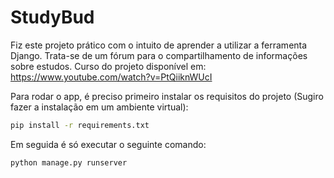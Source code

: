 # StudyBud
Fiz este projeto prático com o intuito de aprender a utilizar a ferramenta Django. Trata-se de um fórum para o compartilhamento de informações sobre estudos. 
Curso do projeto disponível em: https://www.youtube.com/watch?v=PtQiiknWUcI


Para rodar o app, é preciso primeiro instalar os requisitos do projeto (Sugiro fazer a instalação em um ambiente virtual): 
```bash
pip install -r requirements.txt

```

Em seguida é só executar o seguinte comando:
```bash
python manage.py runserver

```


